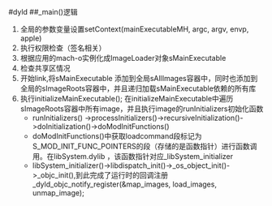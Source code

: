 #dyld
##_main()逻辑
1. 全局的参数变量设置setContext(mainExecutableMH, argc, argv, envp, apple)
2. 执行权限检查（签名相关）
3. 根据应用的mach-o实例化成ImageLoader对象sMainExecutable
4. 检查共享区情况
5. 开始link,将sMainExecutable 添加到全局sAllImages容器中，同时也添加到全局的sImageRoots容器中，并且递归加载sMainExecutable依赖的所有库
6. 执行initializeMainExecutable(); 在initializeMainExecutable中遍历sImageRoots容器中所有image，并且执行image的runInitializers初始化函数
	* runInitializers() ->processInitializers()->recursiveInitialization()->doInitialization()->doModInitFunctions()
	* doModInitFunctions()中获取loadcommand段标记为S_MOD_INIT_FUNC_POINTERS的段（存储的是函数指针）进行函数调用。在libSystem.dylib ，该函数指针对应_libSystem_initializer
	* libSystem_initializer()->libdispatch_init()->_os_object_init()->_objc_init(),到此完成了运行时的回调注册_dyld_objc_notify_register(&map_images, load_images, unmap_image);
